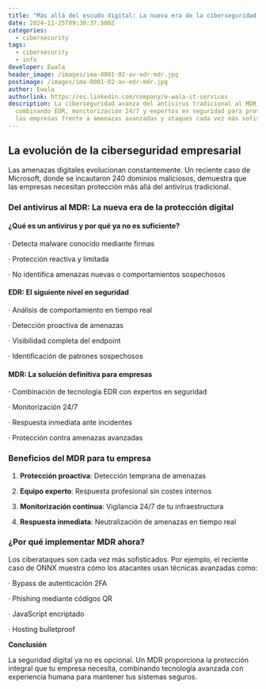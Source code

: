 ```yaml
---
title: "Más allá del escudo digital: La nueva era de la ciberseguridad empresarial"
date: 2024-11-25T09:30:37.500Z
categories:
  - cibersecurity
tags:
  - cibersecurity
  - info
developer: Ewala
header_image: /images/ima-0001-02-av-edr-mdr.jpg
postimage: /images/ima-0001-02-av-edr-mdr.jpg
author: Ewala
authorlink: https://es.linkedin.com/company/e-wala-it-services
description: La ciberseguridad avanza del antivirus tradicional al MDR,
  combinando EDR, monitorización 24/7 y expertos en seguridad para proteger a
  las empresas frente a amenazas avanzadas y ataques cada vez más sofisticados.
---
```

<!--StartFragment-->

## La evolución de la ciberseguridad empresarial

Las amenazas digitales evolucionan constantemente. Un reciente caso de Microsoft, donde se incautaron 240 dominios maliciosos, demuestra que las empresas necesitan protección más allá del antivirus tradicional.

### Del antivirus al MDR: La nueva era de la protección digital

#### ¿Qué es un antivirus y por qué ya no es suficiente?

· Detecta malware conocido mediante firmas

· Protección reactiva y limitada

· No identifica amenazas nuevas o comportamientos sospechosos



#### EDR: El siguiente nivel en seguridad

· Análisis de comportamiento en tiempo real

· Detección proactiva de amenazas

· Visibilidad completa del endpoint

· Identificación de patrones sospechosos



#### MDR: La solución definitiva para empresas

· Combinación de tecnología EDR con expertos en seguridad

· Monitorización 24/7

· Respuesta inmediata ante incidentes

· Protección contra amenazas avanzadas



### Beneficios del MDR para tu empresa

1. **Protección proactiva**: Detección temprana de amenazas

2. **Equipo experto**: Respuesta profesional sin costes internos

3. **Monitorización continua**: Vigilancia 24/7 de tu infraestructura

4. **Respuesta inmediata**: Neutralización de amenazas en tiempo real



### ¿Por qué implementar MDR ahora?

Los ciberataques son cada vez más sofisticados. Por ejemplo, el reciente caso de ONNX muestra cómo los atacantes usan técnicas avanzadas como:

· Bypass de autenticación 2FA

· Phishing mediante códigos QR

· JavaScript encriptado

· Hosting bulletproof



**Conclusión**

La seguridad digital ya no es opcional. Un MDR proporciona la protección integral que tu empresa necesita, combinando tecnología avanzada con experiencia humana para mantener tus sistemas seguros.

<!--EndFragment-->